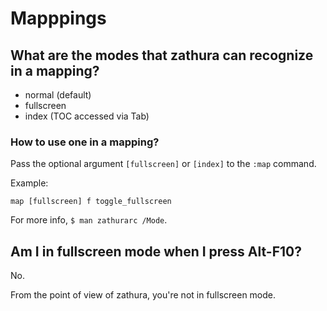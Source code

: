 # Mapppings
## What are the modes that zathura can recognize in a mapping?

   - normal (default)
   - fullscreen
   - index (TOC accessed via Tab)

### How to use one in a mapping?

Pass the optional argument `[fullscreen]` or `[index]` to the `:map` command.

Example:

    map [fullscreen] f toggle_fullscreen

For more info, `$ man zathurarc /Mode`.

##
## Am I in fullscreen mode when I press Alt-F10?

No.

From the point of view of zathura, you're not in fullscreen mode.

